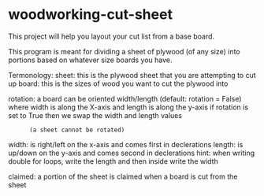 # woodworking-cut-sheet
This project will help you layout your cut list from a base board. 

This program is meant for dividing a sheet of plywood (of any size) into portions based on whatever size boards you have. 

Termonology:
sheet: this is the plywood sheet that you are attempting to cut up
board: this is the sizes of wood you want to cut the plywood into

rotation: a board can be oriented width/length (default: rotation = False) where width is along the X-axis and length is along the y-axis
          if rotation is set to True then we swap the width and length values

          (a sheet cannot be rotated)

width: is right/left on the x-axis and comes first in declerations
length: is up/down on the y-axis and comes second in declerations
  hint: when writing double for loops, write the length and then inside write the width

claimed: a portion of the sheet is claimed when a board is cut from the sheet